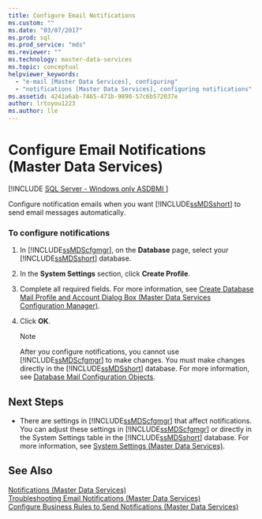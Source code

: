```yaml
---
title: Configure Email Notifications
ms.custom: ""
ms.date: "03/07/2017"
ms.prod: sql
ms.prod_service: "mds"
ms.reviewer: ""
ms.technology: master-data-services
ms.topic: conceptual
helpviewer_keywords: 
  - "e-mail [Master Data Services], configuring"
  - "notifications [Master Data Services], configuring notifications"
ms.assetid: 4241a6ab-7465-471b-9890-57c6b572037e
author: lrtoyou1223
ms.author: lle
---
```

# Configure Email Notifications (Master Data Services)

[!INCLUDE [SQL Server - Windows only ASDBMI  ](../includes/applies-to-version/sql-windows-only-asdbmi.md)]

  Configure notification emails when you want [!INCLUDE[ssMDSshort](../includes/ssmdsshort-md.md)] to send email messages automatically.  
  
### To configure notifications  
  
1.  In [!INCLUDE[ssMDScfgmgr](../includes/ssmdscfgmgr-md.md)], on the **Database** page, select your [!INCLUDE[ssMDSshort](../includes/ssmdsshort-md.md)] database.  
  
2.  In the **System Settings** section, click **Create Profile**.  
  
3.  Complete all required fields. For more information, see [Create Database Mail Profile and Account Dialog Box &#40;Master Data Services Configuration Manager&#41;](../master-data-services/create-database-mail-profile-and-account-dialog-box.md).  
  
4.  Click **OK**.  
  
    > [!NOTE]  
    >  After you configure notifications, you cannot use [!INCLUDE[ssMDScfgmgr](../includes/ssmdscfgmgr-md.md)] to make changes. You must make changes directly in the [!INCLUDE[ssMDSshort](../includes/ssmdsshort-md.md)] database. For more information, see [Database Mail Configuration Objects](../relational-databases/database-mail/database-mail-configuration-objects.md).  
  
## Next Steps  
  
-   There are settings in [!INCLUDE[ssMDScfgmgr](../includes/ssmdscfgmgr-md.md)] that affect notifications. You can adjust these settings in [!INCLUDE[ssMDScfgmgr](../includes/ssmdscfgmgr-md.md)] or directly in the System Settings table in the [!INCLUDE[ssMDSshort](../includes/ssmdsshort-md.md)] database. For more information, see [System Settings &#40;Master Data Services&#41;](../master-data-services/system-settings-master-data-services.md).  
  
## See Also  
 [Notifications &#40;Master Data Services&#41;](../master-data-services/notifications-master-data-services.md)   
 [Troubleshooting Email Notifications (Master Data Services)](https://social.technet.microsoft.com/wiki/contents/articles/troubleshooting-email-notifications-master-data-services.aspx)   
 [Configure Business Rules to Send Notifications &#40;Master Data Services&#41;](../master-data-services/configure-business-rules-to-send-notifications-master-data-services.md)  
  
  
